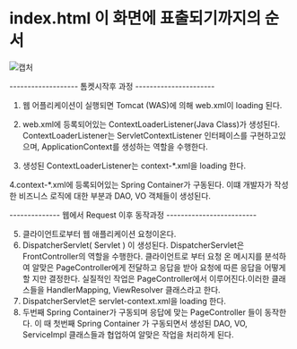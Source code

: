 # index.html 이 화면에 표출되기까지의 순서



![캡처](https://user-images.githubusercontent.com/64052675/114948264-9c9a5400-9e89-11eb-9b46-80e2b0816828.PNG)





-------------------  톰켓시작후 과정 ----------------------

1. 웹 어플리케이션이 실행되면 Tomcat (WAS)에 의해 web.xml이 loading 된다.

2. web.xml에 등록되어있는 ContextLoaderListener(Java Class)가 생성된다.
   ContextLoaderListener는 ServletContextListener 인터페이스를 구현하고있으며, ApplicationContext를 생성하는 역할을 수행한다.

3. 생성된 ContextLoaderListener는 context-*.xml을 loading 한다.

4.context-*.xml에 등록되어있는 Spring Container가 구동된다. 이떄 개발자가 작성한 비즈니스 로직에 대한 부분과 DAO, VO 객체들이 생성된다.

-------------- 웹에서 Request 이후 동작과정 -------------------------

5. 클라이언트로부터 웹 애플리케이션 요청이온다.
6. DispatcherServlet( Servlet ) 이 생성된다. DispatcherServlet은 FrontController의 역할을 수행한다.
   클라이언트로 부터 요청 온 메시지를 분석하여 알맞은 PageController에게 전달하고 응답을 받아 요청에 따른 응답을 어떻게 할 지만 결정한다.
   실질적인 작업은 PageController에서 이루어진다.이러한 클래스들을 HandlerMapping, ViewResolver 클래스라고 한다.
7. DispatcherServlet은 servlet-context.xml을 loading 한다.
8. 두번째 Spring Container가 구동되며 응답에 맞는 PageController 들이 동작한다. 이 때 첫번째 Spring Container 가 구동되면서 생성된 DAO, VO, ServiceImpl 클래스들과 협업하여 알맞은 작업을 처리하게 된다.
